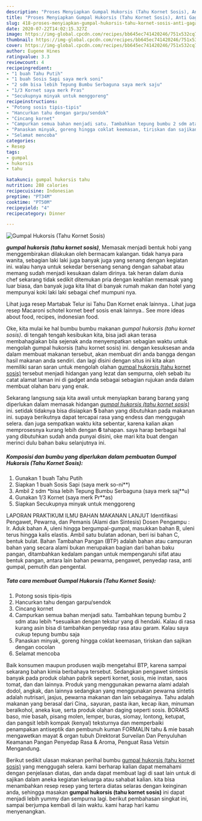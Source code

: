 ```yaml
---
description: "Proses Menyiapkan Gumpal Hukorsis (Tahu Kornet Sosis), Anti Gagal"
title: "Proses Menyiapkan Gumpal Hukorsis (Tahu Kornet Sosis), Anti Gagal"
slug: 418-proses-menyiapkan-gumpal-hukorsis-tahu-kornet-sosis-anti-gagal
date: 2020-07-22T14:02:15.327Z
image: https://img-global.cpcdn.com/recipes/bb645ec741420246/751x532cq70/gumpal-hukorsis-tahu-kornet-sosis-foto-resep-utama.jpg
thumbnail: https://img-global.cpcdn.com/recipes/bb645ec741420246/751x532cq70/gumpal-hukorsis-tahu-kornet-sosis-foto-resep-utama.jpg
cover: https://img-global.cpcdn.com/recipes/bb645ec741420246/751x532cq70/gumpal-hukorsis-tahu-kornet-sosis-foto-resep-utama.jpg
author: Eugene Hines
ratingvalue: 3.3
reviewcount: 4
recipeingredient:
- "1 buah Tahu Putih"
- "1 buah Sosis Sapi saya merk soni"
- "2 sdm bisa lebih Tepung Bumbu Serbaguna saya merk saju"
- "1/3 Kornet saya merk Pras"
- "Secukupnya minyak untuk menggoreng"
recipeinstructions:
- "Potong sosis tipis-tipis"
- "Hancurkan tahu dengan garpu/sendok"
- "Cincang kornet"
- "Campurkan semua bahan menjadi satu. Tambahkan tepung bumbu 2 sdm atau lebih *sesuaikan dengan tekstur yang di hendaki. Kalau di rasa kurang asin bisa di tambahkan penyedap rasa atau garam. Kalau saya cukup tepung bumbu saja"
- "Panaskan minyak, goreng hingga coklat keemasan, tiriskan dan sajikan dengan cocolan"
- "Selamat mencoba"
categories:
- Resep
tags:
- gumpal
- hukorsis
- tahu

katakunci: gumpal hukorsis tahu 
nutrition: 288 calories
recipecuisine: Indonesian
preptime: "PT34M"
cooktime: "PT50M"
recipeyield: "4"
recipecategory: Dinner

---
```



![Gumpal Hukorsis (Tahu Kornet Sosis)](https://img-global.cpcdn.com/recipes/bb645ec741420246/751x532cq70/gumpal-hukorsis-tahu-kornet-sosis-foto-resep-utama.jpg)

<b><i>gumpal hukorsis (tahu kornet sosis)</i></b>, Memasak menjadi bentuk hobi yang menggembirakan dilakukan oleh bermacam kalangan. tidak hanya para wanita, sebagian laki laki juga banyak juga yang senang dengan kegiatan ini. walau hanya untuk sekedar bersenang senang dengan sahabat atau memang sudah menjadi kesukaan dalam dirinya. tak heran dalam dunia chef sekarang tidak sedikit ditemukan pria dengan keahlian memasak yang luar biasa, dan banyak juga kita lihat di banyak rumah makan dan hotel yang mempunyai koki laki laki sebagai chef mumpuni nya.

Lihat juga resep Martabak Telur isi Tahu Dan Kornet enak lainnya.. Lihat juga resep Macaroni schotel kornet beef sosis enak lainnya.. See more ideas about food, recipes, indonesian food.

Oke, kita mulai ke hal bumbu bumbu makanan <i>gumpal hukorsis (tahu kornet sosis)</i>. di tengah tengah kesibukan kita, bisa jadi akan terasa membahagiakan bila sejenak anda menyempatkan sebagian waktu untuk mengolah gumpal hukorsis (tahu kornet sosis) ini. dengan kesuksesan anda dalam membuat makanan tersebut, akan membuat diri anda bangga dengan hasil makanan anda sendiri. dan lagi disini dengan situs ini kita akan memiliki saran saran untuk mengolah olahan <u>gumpal hukorsis (tahu kornet sosis)</u> tersebut menjadi hidangan yang lezat dan sempurna, oleh sebab itu catat alamat laman ini di gadget anda sebagai sebagian rujukan anda dalam membuat olahan baru yang enak.


Sekarang langsung saja kita awali untuk menyiapkan barang barang yang diperlukan dalam memasak hidangan <u><i>gumpal hukorsis (tahu kornet sosis)</i></u> ini. setidak tidaknya bisa disiapkan <b>5</b> bahan yang dibutuhkan pada makanan ini. supaya berikutnya dapat tercapai rasa yang endess dan menggugah selera. dan juga sempatkan waktu kita sebentar, karena kalian akan memprosesnya kurang lebih dengan <b>6</b> tahapan. saya harap berbagai hal yang dibutuhkan sudah anda punyai disini, oke mari kita buat dengan merinci dulu bahan baku selanjutnya ini.

<!--inarticleads1-->

##### Komposisi dan bumbu yang diperlukan dalam pembuatan Gumpal Hukorsis (Tahu Kornet Sosis):

1. Gunakan 1 buah Tahu Putih
1. Siapkan 1 buah Sosis Sapi (saya merk so-ni**)
1. Ambil 2 sdm *bisa lebih Tepung Bumbu Serbaguna (saya merk saj**u)
1. Gunakan 1/3 Kornet (saya merk Pr**as)
1. Siapkan Secukupnya minyak untuk menggoreng


LAPORAN PRAKTIKUM ILMU BAHAN MAKANAN LANJUT Identifikasi Pengawet, Pewarna, dan Pemanis (Alami dan Sintesis) Dosen Pengampu : Ir. Aduk bahan A, uleni hingga bergumpal-gumpal, masukkan bahan B, uleni terus hingga kalis elastis. Ambil satu bulatan adonan, beri isi bahan C, bentuk bulat. Bahan Tambahan Pangan (BTP) adalah bahan atau campuran bahan yang secara alami bukan merupakan bagian dari bahan baku pangan, ditambahkan kedalam pangan untuk mempengaruhi sifat atau bentuk pangan, antara lain bahan pewarna, pengawet, penyedap rasa, anti gumpal, pemutih dan pengental. 

<!--inarticleads2-->

##### Tata cara membuat Gumpal Hukorsis (Tahu Kornet Sosis):

1. Potong sosis tipis-tipis
1. Hancurkan tahu dengan garpu/sendok
1. Cincang kornet
1. Campurkan semua bahan menjadi satu. Tambahkan tepung bumbu 2 sdm atau lebih *sesuaikan dengan tekstur yang di hendaki. Kalau di rasa kurang asin bisa di tambahkan penyedap rasa atau garam. Kalau saya cukup tepung bumbu saja
1. Panaskan minyak, goreng hingga coklat keemasan, tiriskan dan sajikan dengan cocolan
1. Selamat mencoba


Baik konsumen maupun produsen wajib mengetahui BTP, karena sampai sekarang bahan kimia berbahaya tersebut. Sedangkan pengawet sintesis banyak pada produk olahan pabrik seperti kornet, sosis, mie instan, saos tomat, dan dan lainnya. Produk yang menggunakan pewarna alami adalah dodol, angkak, dan lainnya sedangkan yang menggunakan pewarna sintetis adalah nutrisari, jasjus, pewarna makanan dan lain sebagainya. Tahu adalah makanan yang berasal dari Cina,. sayuran, pasta ikan, kecap ikan, minuman beralkohol, aneka kue, serta produk olahan daging seperti sosis. BORAKS baso, mie basah, pisang molen, lemper, buras, siomay, lontong, ketupat, dan pangsit lebih kompak (kenyal) teksturnya dan memperbaiki penampakan antiseptik dan pembunuh kuman FORMALIN tahu &amp; mie basah mengawetkan mayat &amp; organ tubuh Direktorat Surveilan Dan Penyuluhan Keamanan Pangan Penyedap Rasa &amp; Aroma, Penguat Rasa Vetsin Mengandung. 

Berikut sedikit ulasan makanan perihal bumbu <u>gumpal hukorsis (tahu kornet sosis)</u> yang menggugah selera. kami berharap kalian dapat memahami dengan penjelasan diatas, dan anda dapat membuat lagi di saat lain untuk di sajikan dalam aneka kegiatan keluarga atau sahabat kalian. kita bisa menambahkan resep resep yang tertera diatas selaras dengan keinginan anda, sehingga masakan <b>gumpal hukorsis (tahu kornet sosis)</b> ini dapat menjadi lebih yummy dan sempurna lagi. berikut pembahasan singkat ini, sampai berjumpa kembali di lain waktu. kami harap hari kamu menyenangkan.
